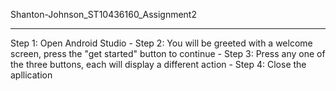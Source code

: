Shanton-Johnson_ST10436160_Assignment2

----------------------------------------------------------------------------------
Step 1: Open Android Studio - Step 2: You will be greeted with a welcome screen, press the "get started" button to continue - Step 3: Press any one of the three buttons, each will display a different action - Step 4: Close the apllication
